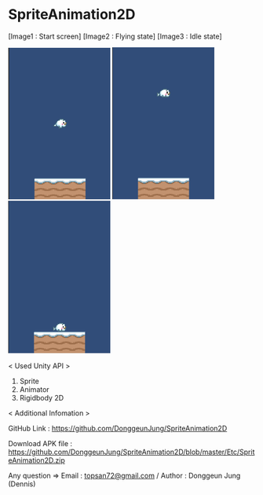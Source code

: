 # SpriteAnimation2D

[Image1 : Start screen]
[Image2 : Flying state]
[Image3 : Idle state]

<div>
<img src="https://github.com/DonggeunJung/SpriteAnimation2D/blob/master/Etc/SpriteAnimation2D_Capture01.png?raw=true width="400px"></img>
<img src="https://github.com/DonggeunJung/SpriteAnimation2D/blob/master/Etc/SpriteAnimation2D_Capture02.png?raw=true width="400px"></img>
<img src="https://github.com/DonggeunJung/SpriteAnimation2D/blob/master/Etc/SpriteAnimation2D_Capture03.png?raw=true width="400px"></img>
</div>


< Used Unity API >
1. Sprite
2. Animator
3. Rigidbody 2D


< Additional Infomation >

GitHub Link : https://github.com/DonggeunJung/SpriteAnimation2D

Download APK file : https://github.com/DonggeunJung/SpriteAnimation2D/blob/master/Etc/SpriteAnimation2D.zip

Any question => Email : topsan72@gmail.com / Author : Donggeun Jung (Dennis)

